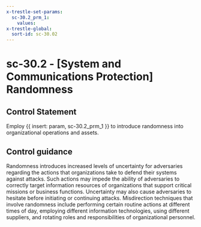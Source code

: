 ```yaml
---
x-trestle-set-params:
  sc-30.2_prm_1:
    values:
x-trestle-global:
  sort-id: sc-30.02
---
```


# sc-30.2 - \[System and Communications Protection\] Randomness

## Control Statement

Employ {{ insert: param, sc-30.2_prm_1 }} to introduce randomness into organizational operations and assets.

## Control guidance

Randomness introduces increased levels of uncertainty for adversaries regarding the actions that organizations take to defend their systems against attacks. Such actions may impede the ability of adversaries to correctly target information resources of organizations that support critical missions or business functions. Uncertainty may also cause adversaries to hesitate before initiating or continuing attacks. Misdirection techniques that involve randomness include performing certain routine actions at different times of day, employing different information technologies, using different suppliers, and rotating roles and responsibilities of organizational personnel.
